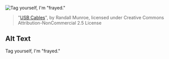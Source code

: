 ![Tag yourself, I'm "frayed."](https://imgs.xkcd.com/comics/usb_cables.png)
> "[USB Cables](https://xkcd.com/1892/)", by Randall Munroe, licensed under Creative Commons Attribution-NonCommercial 2.5 License

## Alt Text
Tag yourself, I'm "frayed."
